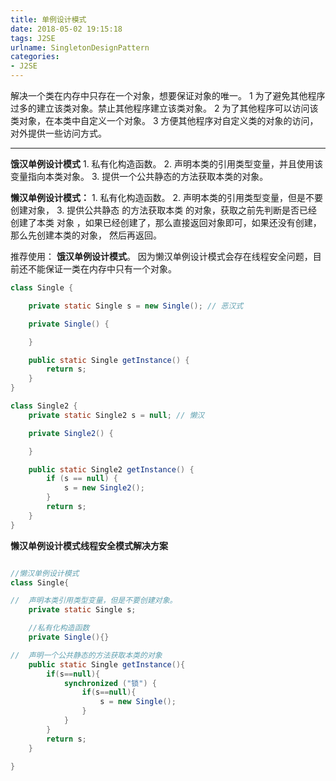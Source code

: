 ```yaml
---
title: 单例设计模式
date: 2018-05-02 19:15:18
tags: J2SE
urlname: SingletonDesignPattern
categories:
- J2SE
---
```

解决一个类在内存中只存在一个对象，想要保证对象的唯一。
1 为了避免其他程序过多的建立该类对象。禁止其他程序建立该类对象。
2 为了其他程序可以访问该类对象，在本类中自定义一个对象。
3 方便其他程序对自定义类的对象的访问，对外提供一些访问方式。



----------

 **饿汉单例设计模式**
	1. 私有化构造函数。
	2. 声明本类的引用类型变量，并且使用该变量指向本类对象。
	3. 提供一个公共静态的方法获取本类的对象。

**懒汉单例设计模式：**
	1. 私有化构造函数。
	2. 声明本类的引用类型变量，但是不要创建对象，
	3. 提供公共静态 的方法获取本类 的对象，获取之前先判断是否已经创建了本类 对象
	，如果已经创建了，那么直接返回对象即可，如果还没有创建，那么先创建本类的对象，
	然后再返回。

推荐使用： **饿汉单例设计模式**。  因为懒汉单例设计模式会存在线程安全问题，目前还不能保证一类在内存中只有一个对象。

```java
class Single {

	private static Single s = new Single(); // 恶汉式

	private Single() {

	}

	public static Single getInstance() {
		return s;
	}
}

class Single2 {
	private static Single2 s = null; // 懒汉

	private Single2() {

	}

	public static Single2 getInstance() {
		if (s == null) {
			s = new Single2();
		}
		return s;
	}
}

```
**懒汉单例设计模式线程安全模式解决方案**
```JAVA

//懒汉单例设计模式
class Single{

//	声明本类引用类型变量，但是不要创建对象。
	private static Single s;

	//私有化构造函数
	private Single(){}

//	声明一个公共静态的方法获取本类的对象
	public static Single getInstance(){
		if(s==null){
			synchronized ("锁") {
				if(s==null){
					s = new Single();
				}
			}
		}
		return s;
	}

}

```